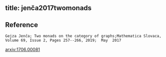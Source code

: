 title: jenča2017twomonads
---


## Reference

	Gejza Jenča; Two monads on the category of graphs;Mathematica Slovaca, Volume 69, Issue 2, Pages 257--266, 2019;  May  2017


[arxiv:1706.00081](https://arxiv.org/abs/1706.00081)